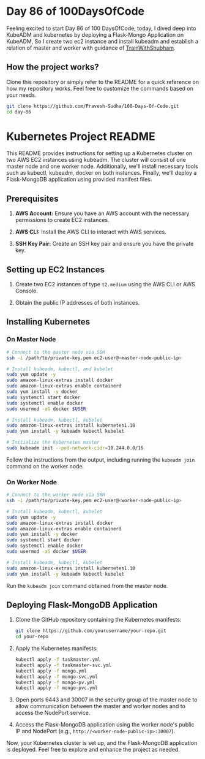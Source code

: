 # Day 86 of 100DaysOfCode

Feeling excited to start Day 86 of 100 DaysOfCode, today, I dived deep into KubeADM and kubernetes by deploying a Flask-Mongo Application on KubeADM, So I create two ec2 instance and install kubeadm and establish a relation of master and worker with guidance of [TrainWithShubham](https://youtu.be/LPaWASGjwbs?si=cgr6JMtnZd0Un8Lx).

## How the project works?

Clone this repository or simply refer to the README for a quick reference on how my repository works. Feel free to customize the commands based on your needs.

```bash
git clone https://github.com/Pravesh-Sudha/100-Days-Of-Code.git
cd day-86
```

# Kubernetes Project README

This README provides instructions for setting up a Kubernetes cluster on two AWS EC2 instances using kubeadm. The cluster will consist of one master node and one worker node. Additionally, we'll install necessary tools such as kubectl, kubeadm, docker on both instances. Finally, we'll deploy a Flask-MongoDB application using provided manifest files.

## Prerequisites

1. **AWS Account:** Ensure you have an AWS account with the necessary permissions to create EC2 instances.

2. **AWS CLI:** Install the AWS CLI to interact with AWS services.

3. **SSH Key Pair:** Create an SSH key pair and ensure you have the private key.

## Setting up EC2 Instances

1. Create two EC2 instances of type `t2.medium` using the AWS CLI or AWS Console.

2. Obtain the public IP addresses of both instances.

## Installing Kubernetes

### On Master Node

```bash
# Connect to the master node via SSH
ssh -i /path/to/private-key.pem ec2-user@<master-node-public-ip>

# Install kubeadm, kubectl, and kubelet
sudo yum update -y
sudo amazon-linux-extras install docker
sudo amazon-linux-extras enable containerd
sudo yum install -y docker
sudo systemctl start docker
sudo systemctl enable docker
sudo usermod -aG docker $USER

# Install kubeadm, kubectl, kubelet
sudo amazon-linux-extras install kubernetes1.18
sudo yum install -y kubeadm kubectl kubelet

# Initialize the Kubernetes master
sudo kubeadm init --pod-network-cidr=10.244.0.0/16
```

Follow the instructions from the output, including running the `kubeadm join` command on the worker node.

### On Worker Node

```bash
# Connect to the worker node via SSH
ssh -i /path/to/private-key.pem ec2-user@<worker-node-public-ip>

# Install kubeadm, kubectl, kubelet
sudo yum update -y
sudo amazon-linux-extras install docker
sudo amazon-linux-extras enable containerd
sudo yum install -y docker
sudo systemctl start docker
sudo systemctl enable docker
sudo usermod -aG docker $USER

# Install kubeadm, kubectl, kubelet
sudo amazon-linux-extras install kubernetes1.18
sudo yum install -y kubeadm kubectl kubelet
```

Run the `kubeadm join` command obtained from the master node.

## Deploying Flask-MongoDB Application

1. Clone the GitHub repository containing the Kubernetes manifests:

   ```bash
   git clone https://github.com/yourusername/your-repo.git
   cd your-repo
   ```

2. Apply the Kubernetes manifests:

   ```bash
   kubectl apply -f taskmaster.yml
   kubectl apply -f taskmaster-svc.yml
   kubectl apply -f mongo.yml
   kubectl apply -f mongo-svc.yml
   kubectl apply -f mongo-pv.yml
   kubectl apply -f mongo-pvc.yml
   ```

3. Open ports 6443 and 30007 in the security group of the master node to allow communication between the master and worker nodes and to access the NodePort service.

4. Access the Flask-MongoDB application using the worker node's public IP and NodePort (e.g., `http://<worker-node-public-ip>:30007`).

Now, your Kubernetes cluster is set up, and the Flask-MongoDB application is deployed. Feel free to explore and enhance the project as needed.